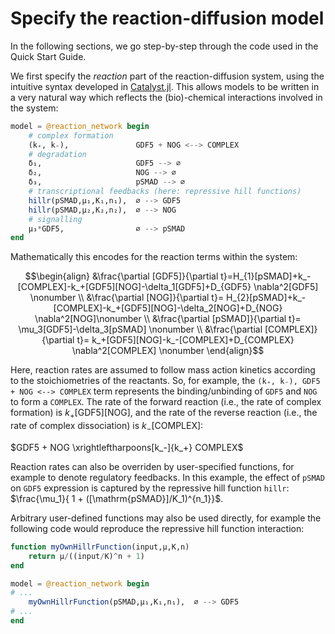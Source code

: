 # Specify the reaction-diffusion model

In the following sections, we go step-by-step through the code used in the Quick Start Guide.

We first specify the *reaction* part of the reaction-diffusion system, using the intuitive syntax developed in [Catalyst.jl](https://github.com/SciML/Catalyst.jl). This allows models to be written in a very natural way which reflects the (bio)-chemical interactions involved in the system: 

```julia
model = @reaction_network begin
    # complex formation
    (k₊, k₋),               GDF5 + NOG <--> COMPLEX 
    # degradation
    δ₁,                     GDF5 --> ∅
    δ₂,                     NOG --> ∅
    δ₃,                     pSMAD --> ∅
    # transcriptional feedbacks (here: repressive hill functions)
    hillr(pSMAD,μ₁,K₁,n₁),  ∅ --> GDF5
    hillr(pSMAD,μ₂,K₂,n₂),  ∅ --> NOG
    # signalling
    μ₃*GDF5,                ∅ --> pSMAD
end  
```
Mathematically this encodes for the reaction terms within the system:

$$\begin{align}
&\frac{\partial [GDF5]}{\partial t}=H_{1}[pSMAD]+k_-[COMPLEX]-k_+[GDF5][NOG]-\delta_1[GDF5]+D_{GDF5} \nabla^2[GDF5] \nonumber \\
&\frac{\partial [NOG]}{\partial t}= H_{2}[pSMAD]+k_-[COMPLEX]-k_+[GDF5][NOG]-\delta_2[NOG]+D_{NOG} \nabla^2[NOG]\nonumber \\
&\frac{\partial [pSMAD]}{\partial t}= \mu_3[GDF5]-\delta_3[pSMAD] \nonumber \\
&\frac{\partial [COMPLEX]}{\partial t}= k_+[GDF5][NOG]-k_-[COMPLEX]+D_{COMPLEX} \nabla^2[COMPLEX] \nonumber
\end{align}$$ 

Here, reaction rates are assumed to follow mass action kinetics according to the stoichiometries of the reactants. So, for example, the `(k₊, k₋), GDF5 + NOG <--> COMPLEX` term represents the binding/unbinding of `GDF5` and `NOG` to form a `COMPLEX`. The rate of the forward reaction (i.e., the rate of complex formation) is $k_+ [\mathrm{GDF5}] [\mathrm{NOG}]$, and the rate of the reverse reaction (i.e., the rate of complex dissociation) is $k_- [\mathrm{COMPLEX}]$:

$GDF5 + NOG \xrightleftharpoons[k_-]{k_+} COMPLEX$


Reaction rates can also be overriden by user-specified functions, for example to denote regulatory feedbacks. In this example, the effect of `pSMAD` on `GDF5` expression is captured by the repressive hill function `hillr`: $\frac{\mu_1}{ 1 + ([\mathrm{pSMAD}]/K_1)^{n_1}}$. 

Arbitrary user-defined functions may also be used directly, for example the following code would reproduce the repressive hill function interaction:

```julia
function myOwnHillrFunction(input,μ,K,n)
    return μ/((input/K)^n + 1)
end

model = @reaction_network begin
# ...
    myOwnHillrFunction(pSMAD,μ₁,K₁,n₁),  ∅ --> GDF5
# ...
end
```
